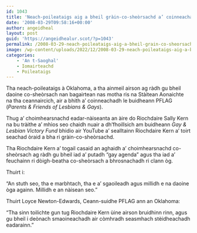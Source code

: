 ```yaml
---
id: 1043
title: 'Neach-poileataigs aig a bheil gràin-co-sheòrsachd a’ coinneachadh le PFLAG'
date: '2008-03-29T09:58:16+00:00'
author: angeidheal
layout: post
guid: 'https://angeidhealur.scot/?p=1043'
permalink: /2008-03-29-neach-poileataigs-aig-a-bheil-grain-co-sheorsachd-a-coinneachadh-le-pflag/
image: /wp-content/uploads/2022/12/2008-03-29-neach-poileataigs-aig-a-bheil-grain-co-sheorsachd-a-coinneachadh-le-pflag.webp
categories:
    - 'An t-Saoghal'
    - Iomairteachd
    - Poileataigs
---
```


Tha neach-poileataigs à Oklahoma, a tha ainmeil airson ag ràdh gu bheil daoine co-sheòrsach nan bagairtean nas motha ris na Stàitean Aonaichte na tha ceannaircich, air a bhith a’ coinneachadh le buidheann PFLAG (*Parents &amp; Friends of Lesbians &amp; Gays*).

Thug a’ choimhearsnachd eadar-nàiseanta an àire do Riochdaire Sally Kern na bu tràithe a’ mhìos seo chaidh nuair a dh’fhoillsich am buidheann *Gay &amp; Lesbian Victory Fund* bhidio air YouTube a’ sealltainn Riochdaire Kern a’ toirt seachad òraid a bha ri gràin-co-sheòrsachd.

Tha Riochdaire Kern a’ togail casaid an aghaidh a’ choimhearsnachd co-sheòrsach ag ràdh gu bheil iad a’ putadh “gay agenda” agus tha iad a’ feuchainn ri dòigh-beatha co-sheòrsach a bhrosnachadh ri clann òg.

Thuirt i:

“An stuth seo, tha e marbhtach, tha e a’ sgaoileadh agus millidh e na daoine òga againn. Millidh e an nàisean seo.”

Thuirt Loyce Newton-Edwards, Ceann-suidhe PFLAG ann an Oklahoma:

“Tha sinn toilichte gun tug Riochdaire Kern ùine airson bruidhinn rinn, agus gu bheil i deònach smaoineachadh air còmhradh seasmhach stèidheachadh eadarainn.”